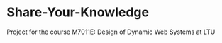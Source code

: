 Share-Your-Knowledge
====================

Project for the course M7011E: Design of Dynamic Web Systems at LTU
